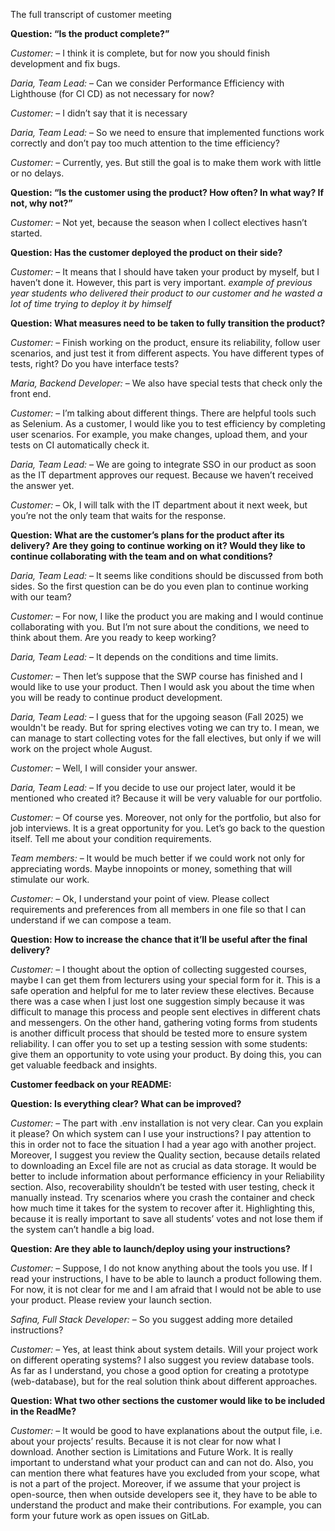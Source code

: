 The full transcript of customer meeting

**Question: “Is the product complete?”**

_Customer:_
– I think it is complete, but for now you should finish development and fix bugs.

_Daria, Team Lead:_
– Can we consider Performance Efficiency with Lighthouse (for CI CD) as not necessary for now?

_Customer:_
– I didn’t say that it is necessary

_Daria, Team Lead:_
– So we need to ensure that implemented functions work correctly and don’t pay too much attention to the time efficiency?

_Customer:_
– Currently, yes. But still the goal is to make them work with little or no delays.

**Question: “Is the customer using the product? How often? In what way? If not,
why not?”**

_Customer:_
– Not yet, because the season when I collect electives hasn’t started.

**Question: Has the customer deployed the product on their side?**

_Customer:_
– It means that I should have taken your product by myself, but I haven’t done it. However, this part is very important. *example of previous year students who delivered their product to our customer and he wasted a lot of time trying to deploy it by himself*

**Question: What measures need to be taken to fully transition the product?**

_Customer:_
– Finish working on the product, ensure its reliability, follow user scenarios, and just test it from different aspects. You have different types of tests, right? Do you have interface tests?

_Maria, Backend Developer:_
– We also have special tests that check only the front end.

_Customer:_
– I’m talking about different things. There are helpful tools such as Selenium. As a customer, I would like you to test efficiency by completing user scenarios. For example, you make changes, upload them, and your tests on CI automatically check it.

_Daria, Team Lead:_
– We are going to integrate SSO in our product as soon as the IT department approves our request. Because we haven’t received the answer yet.

_Customer:_
– Ok, I will talk with the IT department about it next week, but you’re not the only team that waits for the response.

**Question: What are the customer’s plans for the product after its delivery? Are they going to continue working on it? Would they like to continue
collaborating with the team and on what conditions?**

_Daria, Team Lead:_
– It seems like conditions should be discussed from both sides. So the first question can be do you even plan to continue working with our team?

_Customer:_
– For now, I like the product you are making and I would continue collaborating with you. But I’m not sure about the conditions, we need to think about them. Are you ready to keep working?

_Daria, Team Lead:_
– It depends on the conditions and time limits.

_Customer:_
– Then let’s suppose that the SWP course has finished and I would like to use your product. Then I would ask you about the time when you will be ready to continue product development.

_Daria, Team Lead:_
– I guess that for the upgoing season (Fall 2025) we wouldn't be ready. But for spring electives voting we can try to. I mean, we can manage to start collecting votes for the fall electives, but only if we will work on the project whole August.

_Customer:_
– Well, I will consider your answer.

_Daria, Team Lead:_
– If you decide to use our project later, would it be mentioned who created it? Because it will be very valuable for our portfolio.

_Customer:_
– Of course yes. Moreover, not only for the portfolio, but also for job interviews. It is a great opportunity for you. Let’s go back to the question itself. Tell me about your condition requirements.

_Team members:_
– It would be much better if we could work not only for appreciating words. Maybe innopoints or money, something that will stimulate our work.

_Customer:_
– Ok, I understand your point of view. Please collect requirements and preferences from all members in one file so that I can understand if we can compose a team.

**Question: How to increase the chance that it’ll be useful after the final delivery?**

_Customer:_
– I thought about the option of collecting suggested courses, maybe I can get them from lecturers using your special form for it. This is a safe operation and helpful for me to later review these electives. Because there was a case when I just lost one suggestion simply because it was difficult to manage this process and people sent electives in different chats and messengers. On the other hand, gathering voting forms from students is another difficult process that should be tested more to ensure system reliability. I can offer you to set up a testing session with some students: give them an opportunity to vote using your product. By doing this, you can get valuable feedback and insights.

**Customer feedback on your README:**

**Question: Is everything clear? What can be improved?**

_Customer:_
– The part with .env installation is not very clear. Can you explain it please? On which system can I use your instructions? I pay attention to this in order not to face the situation I had a year ago with another project. Moreover, I suggest you review the Quality section, because details related to downloading an Excel file are not as crucial as data storage. It would be better to include information about performance efficiency in your Reliability section. Also, recoverability shouldn’t be tested with user testing, check it manually instead. Try scenarios where you crash the container and check how much time it takes for the system to recover after it. Highlighting this, because it is really important to save all students’ votes and not lose them if the system can’t handle a big load.

**Question: Are they able to launch/deploy using your instructions?**

_Customer:_
– Suppose, I do not know anything about the tools you use. If I read your instructions, I have to be able to launch a product following them. For now, it is not clear for me and I am afraid that I would not be able to use your product. Please review your launch section.

_Safina, Full Stack Developer:_
– So you suggest adding more detailed instructions?

_Customer:_
– Yes, at least think about system details. Will your project work on different operating systems? I also suggest you review database tools. As far as I understand, you chose a good option for creating a prototype (web-database), but for the real solution think about different approaches.

**Question: What two other sections the customer would like to be included in the ReadMe?** 

_Customer:_
– It would be good to have explanations about the output file, i.e. about your projects’ results. Because it is not clear for now what I download. Another section is Limitations and Future Work. It is really important to understand what your product can and can not do. Also, you can mention there what features have you excluded from your scope, what is not a part of the project. Moreover, if we assume that your project is open-source, then when outside developers see it, they have to be able to understand the product and make their contributions. For example, you can form your future work as open issues on GitLab.